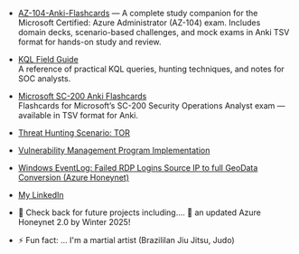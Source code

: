 - [AZ-104-Anki-Flashcards](https://github.com/juansasoc/AZ-104-Anki-Flashcards) — A complete study companion for the Microsoft Certified: Azure Administrator (AZ-104) exam. Includes domain decks, scenario-based challenges, and mock exams in Anki TSV format for hands-on study and review.





- [KQL Field Guide](https://github.com/juansasoc/KQL-Field-Guide)  
  A reference of practical KQL queries, hunting techniques, and notes for SOC analysts.

- [Microsoft SC-200 Anki Flashcards](https://github.com/juansasoc/Microsoft-SC-200-Anki-Flashcards)  
  Flashcards for Microsoft’s SC-200 Security Operations Analyst exam — available in TSV format for Anki.

- [Threat Hunting Scenario: TOR](https://github.com/juansasoc/threat-hunting-scenario-tor)

- [Vulnerability Management Program Implementation](https://github.com/juansasoc/Vulnerability-Management/blob/main/README.md)

- [Windows EventLog: Failed RDP Logins Source IP to full GeoData Conversion (Azure Honeynet)](https://github.com/juansasoc/Azure-Project/blob/main/README.md)

- [My LinkedIn](https://www.linkedin.com/in/juan-rivera-2b434b7b/)





- 🔭 Check back for future projects including....  :eyes: an updated Azure Honeynet 2.0 by Winter 2025!

- ⚡ Fun fact: ... I'm a martial artist (Brazililan Jiu Jitsu, Judo)
   
